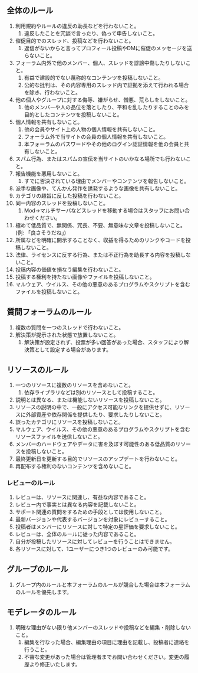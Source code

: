 ## 全体のルール
1. 利用規約やルールの違反の助長などを行わないこと。
   1. 違反したことを冗談で言ったり、偽って申告しないこと。
1. 催促目的でのスレッド、投稿などを行わないこと。
   1. 返信がないからと言ってプロフィール投稿やDMに催促のメッセージを送らないこと。
1. フォーラム内外で他のメンバー、個人、スレッドを誹謗中傷したりしないこと。
   1. 有益で建設的でない蔑称的なコンテンツを投稿しないこと。
   1. 公的な批判は、その内容専用のスレッド内で証拠を添えて行われる場合を除き、行わないこと。
1. 他の個人やグループに対する侮辱、嫌がらせ、憎悪、荒らしをしないこと。
   1. 他のメンバーや人の品位を落としたり、平和を乱したりすることのみを目的としたコンテンツを投稿しないこと。
1. 個人情報を共有しないこと。
   1. 他の会員やサイト上の人物の個人情報を共有しないこと。
   1. フォーラム外で当サイトの会員の個人情報を共有しないこと。
   1. 本フォーラムのパスワードやその他のログイン認証情報を他の会員と共有しないこと。
1. スパム行為、またはスパムの宣伝を当サイトのいかなる場所でも行わないこと。
1. 報告機能を悪用しないこと。
   1. すでに否決されている理由でメンバーやコンテンツを報告しないこと。
1. 派手な画像や、てんかん発作を誘発するような画像を共有しないこと。
1. カテゴリの趣旨に反した投稿を行わないこと。
1. 同一内容のスレッドを投稿しないこと。
   1. Mod→マルチサーバなどスレッドを移動する場合はスタッフにお問い合わせください。
1. 極めて低品質で、無関係、冗長、不要、無意味な文章を投稿しないこと。(例: 「良さそうだね」)
1. 所属などを明確に開示することなく、収益を得るためのリンクやコードを投稿しないこと。
1. 法律、ライセンスに反する行為、または不正行為を助長する内容を投稿しないこと。
1. 投稿内容の価値を損なう編集を行わないこと。
1. 投稿する権利を持たない画像やファイルを投稿しないこと。
1. マルウェア、ウイルス、その他の悪意のあるプログラムやスクリプトを含むファイルを投稿しないこと。

## 質問フォーラムのルール
1. 複数の質問を一つのスレッドで行わないこと。
1. 解決策が提示された状態で放置しないこと。
   1. 解決策が設定されず、投票が多い回答があった場合、スタッフにより解決策として設定する場合があります。

## リソースのルール
1. 一つのリソースに複数のリソースを含めないこと。
   1. 依存ライブラリなどは別のリソースとして投稿すること。
1. 説明とは異なる、または機能しないリソースを投稿しないこと。
1. リソースの説明の中で、一般にアクセス可能なリンクを提供せずに、リソースに外部資産や依存関係を提供したり、要求したりしないこと。
1. 誤ったカテゴリにリソースを投稿しないこと。
1. マルウェア、ウイルス、その他の悪意のあるプログラムやスクリプトを含むリソースファイルを送信しないこと。
1. メンバーのハードウェアやデータに害を及ぼす可能性のある低品質のリソースを投稿しないこと。
1. 最終更新日を更新する目的でリソースのアップデートを行わないこと。
1. 再配布する権利のないコンテンツを含めないこと。

### レビューのルール
1. レビューは、リソースに関連し、有益な内容であること。
1. レビュー内で事実とは異なる内容を記載しないこと。
1. サポート関連の質問をするための手段としては使用しないこと。
1. 最新バージョンや代表するバージョンを対象にレビューすること。
1. 投稿者はメンバーにリソースに対して特定の星評価を要求しないこと。
1. レビューは、全体のルールに従った内容であること。
1. 自分が投稿したリソースに対してレビューを行うことはできません。
1. 各リソースに対して、1ユーザーにつき1つのレビューのみ可能です。

## グループのルール
1. グループ内のルールと本フォーラムのルールが競合した場合は本フォーラムのルールを優先します。

## モデレータのルール
1. 明確な理由がない限り他メンバーのスレッドや投稿などを編集・削除しないこと。
   1. 編集を行なった場合、編集理由の項目に理由を記載し、投稿者に連絡を行うこと。
   1. 不審な変更があった場合は管理者までお問い合わせください。変更の履歴より修正いたします。
